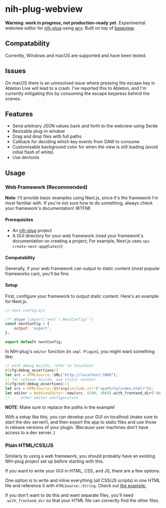 # nih-plug-webview

**Warning: work in progress, not production-ready yet.**
Experimental webview editor for [nih-plug](https://github.com/robbert-vdh/nih-plug) using [wry](https://github.com/tauri-apps/wry).
Built on top of [baseview](https://github.com/RustAudio/baseview).

## Compatability

Currently, Windows and macOS are supported and have been tested.

## Issues

On macOS there is an unresolved issue where pressing the escape key in Ableton Live will lead to a crash.
I've reported this to Ableton, and I'm currently mitigating this by consuming the escape keypress behind the scenes.

## Features
- Send arbitrary JSON values back and forth to the webview using Serde
- Resizable plug-in window
- Drag and drop files with full paths
- Callback for deciding which key events from DAW to consume 
- Customisable background color for when the view is still loading (avoid initial flash of white)
- Use devtools

## Usage

### Web Framework (Recommended)
**Note**: I'll provide basic examples using Next.js, since it's the framework I'm most familiar with. If you're not sure how to do something, always check your framework's documentation! (RTFM)
#### Prerequisites
- An [nih-plug](https://github.com/robbert-vdh/nih-plug) project
- A GUI directory for your web framework
    (read your framework's documentation on creating a project; For example, Next.js uses `npx create-next-app@latest`)

#### Compatability
Generally, if your web framework can output to static content (most popular frameworks can), you'll be fine. 

#### Setup
First, configure your framework to output static content. Here's an example for Next.js. 

```mjs
// next.config.mjs

/** @type {import('next').NextConfig} */
const nextConfig = {
    output: 'export',
};

export default nextConfig;
```

In NIH-plug's `editor` function (in `impl Plugin`), you might want something like:

```rust
// with debug builds, refer to localhost
#[cfg(debug_assertions)]
let src = HTMLSource::URL("http://localhost:3000");
// for release builds, use static content
#[cfg(not(debug_assertions))]
let src = HTMLSource::String(include_str!("<path/to/index.html>"));
let editor = WebViewEditor::new(src, (300, 300)).with_frontend_dir("<base/static/export/path>".into())
// ... other editor configuration
```
**NOTE**: Make sure to replace the paths in the example!

With a setup like this, you can develop your GUI on localhost (make sure to start the dev server!), and then export the app to static files and use those in release versions of your plugin. (Because user machines don't have access to a dev server..)

### Plain HTML/CSS/JS
Similarly to using a web framework, you should probably have an existing NIH-plug project set up before starting with this. 

If you want to write your GUI in HTML, CSS, and JS, there are a few options.

One option is to write and inline everything (*all* CSS/JS scripts) in one HTML file and reference it with `HTMLSource::String`. Check out [the example.](https://github.com/maxjvh/nih-plug-webview/blob/main/example/src/)

If you don't want to do this and want separate files, you'll need `.with_frontend_dir` so that your HTML file can correctly find the other files.